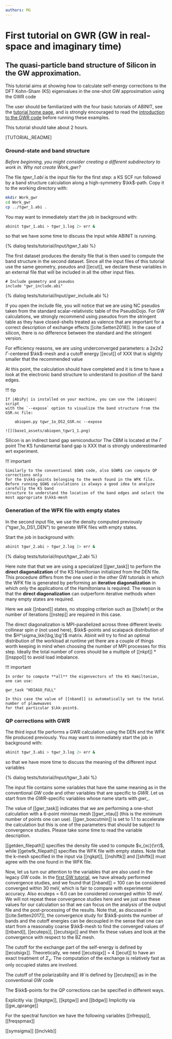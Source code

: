 ```yaml
---
authors: MG
---
```


# First tutorial on GWR (GW in real-space and imaginary time)

## The quasi-particle band structure of Silicon in the GW approximation.

This tutorial aims at showing how to calculate self-energy corrections to the
DFT Kohn-Sham (KS) eigenvalues in the one-shot GW approximation using the GWR code

The user should be familiarized with the four basic tutorials of ABINIT,
see the [tutorial home page](/tutorial),
and is strongly encouraged to read the [introduction to the GWR code](/tutorial/gwr_intro) before running these examples.

This tutorial should take about 2 hours.

[TUTORIAL_README]

### Ground-state and band structure

*Before beginning, you might consider creating a different subdirectory to work in. Why not create Work_gwr?*

The file *tgwr_1.abi* is the input file for the first step:
a KS SCF run followed by a band structure calculation along a high-symmetry $\kk$-path.
Copy it to the working directory with:

```sh
mkdir Work_gwr
cd Work_gwr
cp ../tgwr_1.abi .
```

You may want to immediately start the job in background with:

```sh
abinit tgwr_1.abi > tgwr_1.log 2> err &
```

so that we have some time to discuss the input while ABINIT is running.

{% dialog tests/tutorial/Input/tgwr_1.abi %}

The first dataset produces the density file that is then used to compute
the band structure in the second dataset.
Since all the input files of this tutorial use the same geometry, pseudos and [[ecut]],
we declare these variables in an external file that will be included in all the other input files.

```
# Include geometry and pseudos
include "gwr_include.abi"
```

{% dialog tests/tutorial/Input/gwr_include.abi %}

If you open the include file, you will notice that we are using NC pseudos taken
from the standard scalar-relativistic table of the PseudoDojo.
For GW calculations, we strongly recommend using pseudos from the stringent table
as they have closed-shells treated as valence that are important for a correct description of exchange effects [[cite:Setten2018]].
In the case of silicon, there is no difference between the standard and the stringent version.

For efficiency reasons, we are using underconverged parameters:
a 2x2x2 $\Gamma$-centered $\kk$-mesh and a cutoff energy [[ecut]] of XXX
that is slightly smaller that the recommended value

At this point, the calculation should have completed and
it is time to have a look at the electronic band structure to understand
to position of the band edges.

!!! tip

    If |AbiPy| is installed on your machine, you can use the |abiopen| script
    with the `--expose` option to visualize the band structure from the GSR.nc file:

        abiopen.py tgwr_1o_DS2_GSR.nc --expose

    ![](base1_assets/abiopen_tgwr1_1.png)


Silicon is an indirect band gap semiconductor
The CBM is located at the $\Gamma$ point
The KS fundamental band gap is XXX that is strongly underestimanted wrt experiment.

!!! important

    Similarly to the conventional $GW$ code, also $GWR$ can compute QP corrections only
    for the $\kk$-points belonging to the mesh found in the WFK file.
    Before running $GW$ calculations is always a good idea to analyze carefully the KS band
    structure to understand the location of the band edges and select the most appropriate $\kk$-mesh


### Generation of the WFK file with empty states

In the second input file, we use the density computed previously ("tgwr\_1o\_DS1\_DEN")
to generate WFK files with empty states.

Start the job in background with:

```sh
abinit tgwr_2.abi > tgwr_2.log 2> err &
```

{% dialog tests/tutorial/Input/tgwr_2.abi %}

Here note that that we are using a specialized [[gwr_task]] to perform the **direct diagonalization**
of the KS Hamiltonian initialized from the DEN file.
This procedure differs from the one used in the other GW tutorials in which the WFK file
is generated by performing an **iterative diagonalization** in which only the applications of the Hamiltoniana is required.
The reason is that the **direct diagonalization** can outperform iterative methods when many empty states are required.

Here we ask [[nband]] states, no stopping criterion such as [[tolwfr] or the number of iterations [[nstep]]
are required in this case.

The direct diagonalization is MPI-parallelized across three different levels:
collinear spin $\sigma$ (not used here), $\kk$-points and scalapack distribution of the $H^\sigma_\kk(\bg,\bg')$ matrix.
Abinit will try to find an optimal distribution of the workload at runtime yet there are a couple
of things worth keeping in mind when choosing the number of MPI processes for this step.
Ideally the total number of cores should be a multiple of [[nkpt]] * [[nsppol]] to avoid load imbalance.

!!! important

    In order to compute **all** the eigenvectors of the KS Hamiltonian, one can use:

    gwr_task "HDIAGO_FULL"

    In this case the value of [[nband]] is automatically set to the total number of plawewaves
    for that particular $\kk-point$.


### QP corrections with GWR

The third input file performs a GWR calculation using the DEN and the WFK file produced previously.
You may want to immediately start the job in background with:

```sh
abinit tgwr_3.abi > tgwr_3.log 2> err &
```

so that we have more time to discuss the meaning of the different input variables

{% dialog tests/tutorial/Input/tgwr_3.abi %}

The input file contains some variables that have the same meaning as in the conventional $GW$ code
and other variables that are specific to $GWR$.
Let us start from the $GWR$-specific variables whose name starts with *gwr_*.

The value of [[gwr_task]] indicates that we are performing a one-shot calculation
with a 6-point minimax mesh [[gwr_ntau]]
(this is the minimum number of points one can use).
[[gwr_boxcutmin]] is set to 1.1 to accelerate the calculation but this is one of the parameters that should
be subject to convergence studies.
Please take some time to read the variable description.

[[getden_filepath]] specifies the density file used to compute $v_{xc}(\rr)$,
while [[getwfk_filepath]] specifies the WFK file with empty states.
Note that the k-mesh specified in the input via [[ngkpt]], [[nshiftk]] and [[shiftk]] must
agree with the one found in the WFK file.

Now, let us turn our attention to the variables that are also used in the legacy $GW$ code.
In the [first GW tutorial](/tutorial/gw1), we have already performed convergence studies,
and we found that [[nband]] = 100 can be considered converged within 30 meV, which is fair to compare with experimental accuracy.
Also ecuteps = 6.0 can be considered converged within 10 meV.
We will not repeat these convergence studies here and we just use these values for our calculation so that
we can focus on the analysis of the output file and the post-processing of the results.
Note that, as discussed in [[cite:Setten2017]], the convergence study for $\kk$-points the number
of bands and the cutoff energies can be decoupled in the sense that one can start from
a reasonaby coarse $\kk$-mesh to find the converged values of [[nband]], [[ecuteps]], [[ecutsigx]]
and then fix these values and look at the convergence with respect to the BZ mesh.

The cutoff for the exchange part of the self-energy is defined by [[ecutsigx]].
Theoretically, we need [[ecutsigx]] = 4 [[ecut]] to have an exact treatment of $\Sigma_x$.
The computation of the exchange is relatively fast as only occupied states are involved.

The cutoff of the polarizability and $W$ is defined by [[ecuteps]] as in the conventional $GW$ code

The $\kk$-points for the QP corrections can be specified in different ways.

Explicitly via: [[nkptgw]], [[kptgw]] and [[bdgw]]
Implicitly via [[gw_qprange]]

For the spectral function we have the following variables [[nfreqsp]], [[freqspmax]]

[[symsigma]]
[[inclvkb]]
